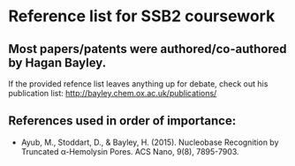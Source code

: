 # Reference list for SSB2 coursework

## Most papers/patents were authored/co-authored by Hagan Bayley. 
If the provided refence list leaves anything up for debate, check out his publication list: 
http://bayley.chem.ox.ac.uk/publications/

## References used in order of importance:


- Ayub, M., Stoddart, D., & Bayley, H. (2015). Nucleobase Recognition by Truncated α-Hemolysin Pores. ACS Nano, 9(8), 7895-7903.
